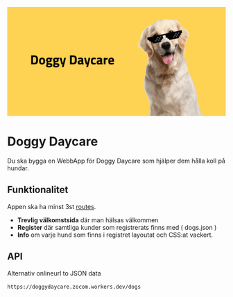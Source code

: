 ![poster](poster.png)
# Doggy Daycare

Du ska bygga en WebbApp för Doggy Daycare som hjälper dem hålla koll på hundar.

## Funktionalitet
Appen ska ha minst 3st [routes](https://router.vuejs.org).

* **Trevlig välkomstsida** där man hälsas välkommen
* **Register** där samtliga kunder som registrerats finns med ( dogs.json )
* **Info** om varje hund som finns i registret layoutat och CSS:at vackert.

## API
Alternativ onlineurl to JSON data
```
https://doggydaycare.zocom.workers.dev/dogs
```